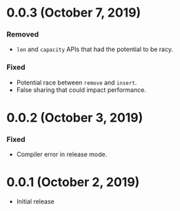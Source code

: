 # 0.0.3 (October 7, 2019)

### Removed

- `len` and `capacity` APIs that had the potential to be racy.

### Fixed

- Potential race between `remove` and `insert`.
- False sharing that could impact performance.

# 0.0.2 (October 3, 2019)

### Fixed

- Compiler error in release mode.

# 0.0.1 (October 2, 2019)

- Initial release
